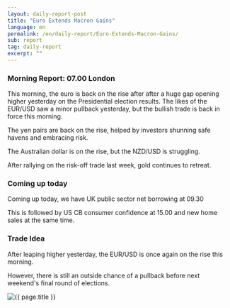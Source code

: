 ```yaml
---
layout: daily-report-post
title: "Euro Extends Macron Gains"
language: en
permalink: /en/daily-report/Euro-Extends-Macron-Gains/
sub: report
tag: daily-report
excerpt: ""
---
```

### Morning Report: 07.00 London

This morning, the euro is back on the rise after after a huge gap opening higher yesterday on the Presidential election results. The likes of the EUR/USD saw a minor pullback yesterday, but the bullish trade is back in force this morning. 

The yen pairs are back on the rise, helped by investors shunning safe havens and embracing risk. 

The Australian dollar is on the rise, but the NZD/USD is struggling.

After rallying on the risk-off trade last week, gold continues to retreat. 


### Coming up today

Coming up today, we have UK public sector net borrowing at 09.30

This is followed by US CB consumer confidence at 15.00 and new home sales at the same time.


### Trade Idea

After leaping higher yesterday, the EUR/USD is once again on the rise this morning. 

However, there is still an outside chance of a pullback before next weekend's final round of elections.

<p><img src="{{ "/assets/images/daily-report/2017-04-25_07-55-10.jpg" | relative_url }}" alt="{{ page.title }}" title="{{ page.title }}"></p>